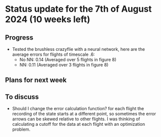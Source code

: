 # Status update for the 7th of August 2024 (10 weeks left)

## Progress
- Tested the brushless crazyflie with a neural network, here are the average errors for flights of timescale .6:
    - No NN: 0.14 (Averaged over 5 flights in figure 8)
    - NN: 0.11 (Averaged over 3 flights in figure 8)

## Plans for next week

## To discuss
- Should I change the error calculation function? for each flight the recording of the state starts at a different point, so sometimes the error arrows can be skewed relative to other flights. I was thinking of calculating a cutoff for the data at each flight with an optimization problem.
